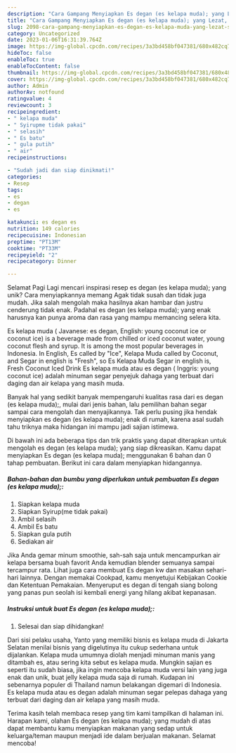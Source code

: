 ```yaml
---
description: "Cara Gampang Menyiapkan Es degan (es kelapa muda); yang Lezat, Sempurna"
title: "Cara Gampang Menyiapkan Es degan (es kelapa muda); yang Lezat, Sempurna"
slug: 2098-cara-gampang-menyiapkan-es-degan-es-kelapa-muda-yang-lezat-sempurna
category: Uncategorized
date: 2023-01-06T16:31:39.764Z
image: https://img-global.cpcdn.com/recipes/3a3bd458bf047381/680x482cq70/es-degan-es-kelapa-muda-foto-resep-utama.jpg
hideToc: false
enableToc: true
enableTocContent: false
thumbnail: https://img-global.cpcdn.com/recipes/3a3bd458bf047381/680x482cq70/es-degan-es-kelapa-muda-foto-resep-utama.jpg
cover: https://img-global.cpcdn.com/recipes/3a3bd458bf047381/680x482cq70/es-degan-es-kelapa-muda-foto-resep-utama.jpg
author: Admin
authorAv: notfound
ratingvalue: 4
reviewcount: 3
recipeingredient:
- " kelapa muda"
- " Syirupme tidak pakai"
- " selasih"
- " Es batu"
- " gula putih"
- " air"
recipeinstructions:

- "Sudah jadi dan siap dinikmati!"
categories:
- Resep
tags:
- es
- degan
- es

katakunci: es degan es 
nutrition: 149 calories
recipecuisine: Indonesian
preptime: "PT13M"
cooktime: "PT33M"
recipeyield: "2"
recipecategory: Dinner

---
```



Selamat Pagi Lagi mencari inspirasi resep es degan (es kelapa muda); yang unik? Cara menyiapkannya memang Agak tidak susah dan tidak juga mudah. Jika salah mengolah maka hasilnya akan hambar dan justru cenderung tidak enak. Padahal es degan (es kelapa muda); yang enak harusnya kan punya aroma dan rasa yang mampu memancing selera kita.


Es kelapa muda ( Javanese: es degan, English: young coconut ice or coconut ice) is a beverage made from chilled or iced coconut water, young coconut flesh and syrup. It is among the most popular beverages in Indonesia. In English, Es called by &#34;Ice&#34;, Kelapa Muda called by Coconut, and Segar in english is &#34;Fresh&#34;, so Es Kelapa Muda Segar in english is, Fresh Coconut Iced Drink Es kelapa muda atau es degan ( Inggris: young coconut ice) adalah minuman segar penyejuk dahaga yang terbuat dari daging dan air kelapa yang masih muda.

Banyak hal yang sedikit banyak mempengaruhi kualitas rasa dari es degan (es kelapa muda);, mulai dari jenis bahan, lalu pemilihan bahan segar sampai cara mengolah dan menyajikannya. Tak perlu pusing jika hendak menyiapkan es degan (es kelapa muda); enak di rumah, karena asal sudah tahu triknya maka hidangan ini mampu jadi sajian istimewa.


Di bawah ini ada beberapa tips dan trik praktis yang dapat diterapkan untuk mengolah es degan (es kelapa muda); yang siap dikreasikan. Kamu dapat menyiapkan Es degan (es kelapa muda); menggunakan 6 bahan dan 0 tahap pembuatan. Berikut ini cara dalam menyiapkan hidangannya.

<!--inarticleads1-->

##### Bahan-bahan dan bumbu yang diperlukan untuk pembuatan Es degan (es kelapa muda);:

1. Siapkan  kelapa muda
1. Siapkan  Syirup(me tidak pakai)
1. Ambil  selasih
1. Ambil  Es batu
1. Siapkan  gula putih
1. Sediakan  air


Jika Anda gemar minum smoothie, sah-sah saja untuk mencampurkan air kelapa bersama buah favorit Anda kemudian blender semuanya sampai tercampur rata. Lihat juga cara membuat Es degan kw dan masakan sehari-hari lainnya. Dengan memakai Cookpad, kamu menyetujui Kebijakan Cookie dan Ketentuan Pemakaian. Menyeruput es degan di tengah siang bolong yang panas pun seolah isi kembali energi yang hilang akibat kepanasan. 

<!--inarticleads2-->

##### Instruksi untuk buat Es degan (es kelapa muda);:


1. Selesai dan siap dihidangkan!

Dari sisi pelaku usaha, Yanto yang memiliki bisnis es kelapa muda di Jakarta Selatan menilai bisnis yang digelutinya itu cukup sederhana untuk dijalankan. Kelapa muda umumnya diolah menjadi minuman manis yang ditambah es, atau sering kita sebut es kelapa muda. Mungkin sajian es seperti itu sudah biasa, jika ingin mencoba kelapa muda versi lain yang juga enak dan unik, buat jelly kelapa muda saja di rumah. Kudapan ini sebenarnya populer di Thailand namun belakangan digemari di Indonesia. Es kelapa muda atau es degan adalah minuman segar pelepas dahaga yang terbuat dari daging dan air kelapa yang masih muda. 

Terima kasih telah membaca resep yang tim kami tampilkan di halaman ini. Harapan kami, olahan Es degan (es kelapa muda); yang mudah di atas dapat membantu kamu menyiapkan makanan yang sedap untuk keluarga/teman maupun menjadi ide dalam berjualan makanan. Selamat mencoba!
